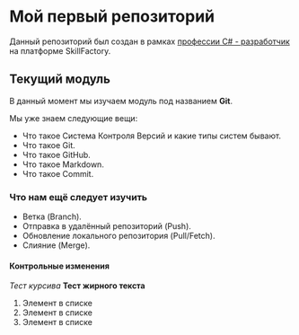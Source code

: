 # Мой первый репозиторий
Данный репозиторий был создан в рамках [профессии C# - разработчик](https://skillfactory.ru/csharp) на платформе SkillFactory.
## Текущий модуль
В данный момент мы изучаем модуль под названием **Git**.

Мы уже знаем следующие вещи:
* Что такое Система Контроля Версий и какие типы систем бывают.
* Что такое Git.
* Что такое GitHub.
* Что такое Markdown.
* Что такое Commit.

### Что нам ещё следует изучить
* Ветка (Branch).
* Отправка в удалённый репозиторий (Push).
* Обновление локального репозитория (Pull/Fetch).
* Слияние (Merge).

#### Контрольные изменения
*Тест курсива*
**Тест жирного текста**
1. Элемент в списке
2. Элемент в списке
3. Элемент в списке
